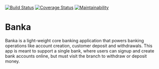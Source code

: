 [![Build Status](https://travis-ci.com/Shegsdev/Banka.svg?branch=ft-signin-endpoint-164982322)](https://travis-ci.com/Shegsdev/Banka) [![Coverage Status](https://coveralls.io/repos/github/Shegsdev/Banka/badge.svg?branch=ft-create-bank-account-164982317)](https://coveralls.io/github/Shegsdev/Banka?branch=ft-create-bank-account-164982317) [![Maintainability](https://api.codeclimate.com/v1/badges/7375c2bea8fcd4984968/maintainability)](https://codeclimate.com/github/Shegsdev/Banka/maintainability)

# Banka

Banka is a light-weight core banking application that powers banking operations like account creation, customer deposit and withdrawals. This app is meant to support a single bank, where users can signup and create bank accounts online, but must visit the branch to withdraw or deposit money.
